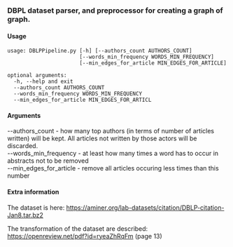### DBPL dataset parser, and preprocessor for creating a graph of graph. 

#### Usage
```
usage: DBLPPipeline.py [-h] [--authors_count AUTHORS_COUNT]
                       [--words_min_frequency WORDS_MIN_FREQUENCY]
                       [--min_edges_for_article MIN_EDGES_FOR_ARTICLE]

optional arguments:
  -h, --help and exit
  --authors_count AUTHORS_COUNT
  --words_min_frequency WORDS_MIN_FREQUENCY
  --min_edges_for_article MIN_EDGES_FOR_ARTICL
```
#### Arguments
--authors_count - how many top authors (in terms of number of articles written) will be kept. All articles not written by those actors will be discarded. <br>
--words_min_frequency - at least how many times a word has to occur in abstracts not to be removed
<br>
--min_edges_for_article - remove all articles occuring less times than this number

#### Extra information
The dataset is here: 
https://aminer.org/lab-datasets/citation/DBLP-citation-Jan8.tar.bz2

The transformation of the dataset are described:
https://openreview.net/pdf?id=ryeaZhRqFm (page 13)


